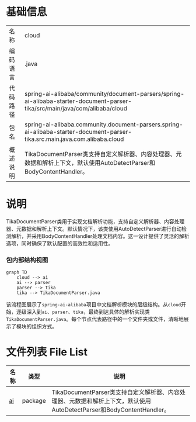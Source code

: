 # 基础信息

|      |      |
|------|------|
| 名称 | cloud |
| 编码语言 | .java |
| 代码路径 | spring-ai-alibaba/community/document-parsers/spring-ai-alibaba-starter-document-parser-tika/src/main/java/com/alibaba/cloud |
| 包名 | spring-ai-alibaba.community.document-parsers.spring-ai-alibaba-starter-document-parser-tika.src.main.java.com.alibaba.cloud |
| 概述说明 | TikaDocumentParser类支持自定义解析器、内容处理器、元数据和解析上下文，默认使用AutoDetectParser和BodyContentHandler。 |

# 说明

TikaDocumentParser类用于实现文档解析功能，支持自定义解析器、内容处理器、元数据和解析上下文。默认情况下，该类使用AutoDetectParser进行自动检测解析，并采用BodyContentHandler处理文档内容。这一设计提供了灵活的解析选项，同时确保了默认配置的高效性和适用性。


### 包内部结构视图

```mermaid
graph TD
    cloud --> ai
    ai --> parser
    parser --> tika
    tika --> TikaDocumentParser.java
```

该流程图展示了`spring-ai-alibaba`项目中文档解析模块的层级结构。从`cloud`开始，逐级深入到`ai`、`parser`、`tika`，最终到达具体的解析实现类`TikaDocumentParser.java`。每个节点代表路径中的一个文件夹或文件，清晰地展示了模块的组织方式。

# 文件列表 File List

| 名称   | 类型  | 说明 |
|-------|------|-------------|
| [ai](ai/_module.md) | package | TikaDocumentParser类支持自定义解析器、内容处理器、元数据和解析上下文，默认使用AutoDetectParser和BodyContentHandler。 |


